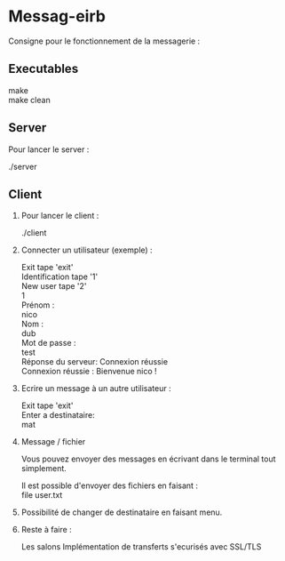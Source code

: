 # Messag-eirb

Consigne pour le fonctionnement de la messagerie :

## Executables

make  
make clean

## Server

Pour lancer le server :

./server

## Client

1) Pour lancer le client :

    ./client

2) Connecter un utilisateur (exemple) :

    Exit tape 'exit'  
    Identification tape '1'  
    New user tape '2'  
    1  
    Prénom :  
    nico  
    Nom :  
    dub  
    Mot de passe :  
    test  
    Réponse du serveur: Connexion réussie  
    Connexion réussie : Bienvenue nico ! 

3) Ecrire un message à un autre utilisateur :

    Exit tape 'exit'  
    Enter a destinataire:  
    mat

4) Message / fichier

    Vous pouvez envoyer des messages en écrivant dans le terminal tout simplement.

    Il est possible d'envoyer des fichiers en faisant :  
    file user.txt

5) Possibilité de changer de destinataire en faisant menu.

6) Reste à faire :

    Les salons
    Implémentation de transferts s'ecurisés avec SSL/TLS